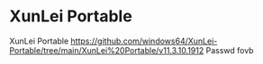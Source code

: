 # XunLei Portable

XunLei Portable
https://github.com/windows64/XunLei-Portable/tree/main/XunLei%20Portable/v11.3.10.1912
Passwd fovb
